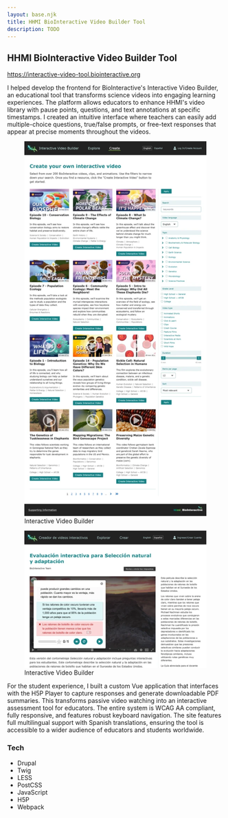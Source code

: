```yaml
---
layout: base.njk
title: HHMI BioInteractive Video Builder Tool
description: TODO
---
```


## HHMI BioInteractive Video Builder Tool

https://interactive-video-tool.biointeractive.org

I helped develop the frontend for BioInteractive's Interactive Video Builder, an educational tool that transforms science videos into engaging learning experiences. The platform allows educators to enhance HHMI's video library with pause points, questions, and text annotations at specific timestamps. I created an intuitive interface where teachers can easily add multiple-choice questions, true/false prompts, or free-text responses that appear at precise moments throughout the videos.

<div class="screenshots">

  <figure>
    <a href="/images/screenshots/hhmi-video.webp" data-cropped="true" data-pswp-width="1400" data-pswp-height="2871">
      <img
        src="/images/thumbnails/hhmi-video.webp"
      alt="screenshot of HHMI BioInteractive Video Builder website"
        loading="lazy"/>
    </a>
    <figcaption>
      Interactive Video Builder
    </figcaption>
  </figure>

  <figure>
    <a href="/images/screenshots/hhmi-video-4.webp" data-cropped="true" data-pswp-width="1400" data-pswp-height="1049">
      <img
        src="/images/thumbnails/hhmi-video-4.webp"
      alt="screenshot of HHMI BioInteractive Video Builder website"
        loading="lazy"/>
    </a>
    <figcaption>
      Interactive Video Builder
    </figcaption>
  </figure>

</div>


For the student experience, I built a custom Vue application that interfaces with the H5P Player to capture responses and generate downloadable PDF summaries. This transforms passive video watching into an interactive assessment tool for educators. The entire system is WCAG AA compliant, fully responsive, and features robust keyboard navigation. The site features full multilingual support with Spanish translations, ensuring the tool is accessible to a wider audience of educators and students worldwide.

### Tech

<ul class="tags">
  <li>Drupal</li>
  <li>Twig</li>
  <li>LESS</li>
  <li>PostCSS</li>
  <li>JavaScript</li>
  <li>H5P</li>
  <li>Webpack</li>
</ul>